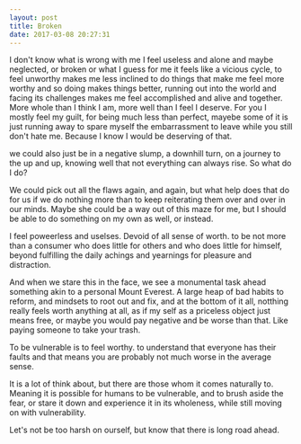 ```yaml
---
layout: post
title: Broken
date: 2017-03-08 20:27:31
---
```


I don't know what is wrong with me
I feel useless and alone and maybe neglected, or broken or what
I guess for me it feels like a vicious cycle, to feel unworthy makes me less inclined to do things that make me feel more worthy
and so doing makes things better, running out into the world and facing its challenges makes me feel accomplished and alive and together. More whole than I think I am, more well than I feel I deserve. 
For you I mostly feel my guilt, for being much less than perfect, mayebe some of it is just running away to spare myself the embarrassment to leave while you still don't hate me. Because I know I would be deserving of that. 

we could also just be in a negative slump, a downhill turn, on a journey to the up and up, knowing well that not everything can always rise. So what do I do?

We could pick out all the flaws again, and again, but what help does that do for us if we do nothing more than to keep reiterating them over and over in our minds. Maybe she could be a way out of this maze for me, but I should be able to do something on my own as well, or instead. 

I feel poweerless and uselses. Devoid of all sense of worth. to be not more than a consumer who does little for others and who does little for himself, beyond fulfilling the daily achings and yearnings for pleasure and distraction. 

And when we stare this in the face, we see a monumental task ahead something akin to a personal Mount Everest. A large heap of bad habits to reform, and mindsets to root out and fix, and at the bottom of it all, notthing really feels worth anything at all, as if my self as a priceless object just means free, or maybe you would pay negative and be worse than that. Like paying someone to take your trash. 

To be vulnerable is to feel worthy. to understand that everyone has their faults and that means you are probably not much worse in the average sense.

It is a lot of think about, but there are those whom it comes naturally to. Meaning it is possible for humans to be vulnerable, and to brush aside the fear, or stare it down and experience it in its wholeness, while still moving on with vulnerability. 

Let's not be too harsh on ourself, but know that there is long road ahead.
